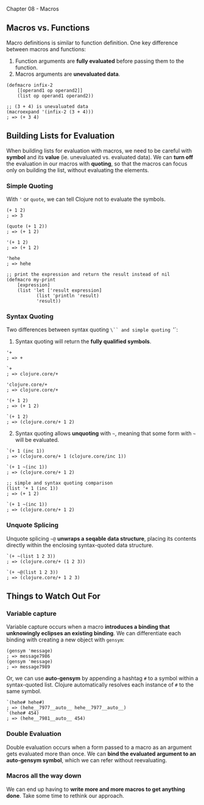  Chapter 08 - Macros

## Macros vs. Functions

Macro definitions is similar to function definition. One key difference between macros and functions:
1. Function arguments are **fully evaluated** before passing them to the function.
2. Macros arguments are **unevaluated data**.

```
(defmacro infix-2
    [[operand1 op operand2]]
    (list op operand1 operand2))

;; (3 + 4) is unevaluated data
(macroexpand '(infix-2 (3 + 4)))
; => (+ 3 4)
```

## Building Lists for Evaluation

When building lists for evaluation with macros, we need to be careful with **symbol** and its **value** (ie. unevaluated vs. evaluated data). We can **turn off** the evaluation in our macros with **quoting**, so that the macros can focus only on building the list, without evaluating the elements.

### Simple Quoting

With `'` or `quote`, we can tell Clojure not to evaluate the symbols. 

```
(+ 1 2)
; => 3

(quote (+ 1 2))
; => (+ 1 2)

'(+ 1 2)
; => (+ 1 2)

'hehe
; => hehe

;; print the expression and return the result instead of nil
(defmacro my-print
    [expression]
    (list 'let ['result expression]
           (list 'println 'result)
           'result))
```

### Syntax Quoting

Two differences between syntax quoting `\`` and simple quoting `'`:
1. Syntax quoting will return the **fully qualified symbols**.
```
'+
; => +

`+
; => clojure.core/+

'clojure.core/+
; => clojure.core/+

'(+ 1 2)
; => (+ 1 2)

`(+ 1 2)
; => (clojure.core/+ 1 2)
```
2. Syntax quoting allows **unquoting** with `~`, meaning that some form with `~` will be evaluated.
```
`(+ 1 (inc 1))
; => (clojure.core/+ 1 (clojure.core/inc 1))

`(+ 1 ~(inc 1))
; => (clojure.core/+ 1 2)

;; simple and syntax quoting comparison
(list '+ 1 (inc 1))
; => (+ 1 2)

`(+ 1 ~(inc 1))
; => (clojure.core/+ 1 2)
```
### Unquote Splicing

Unquote splicing `~@` **unwraps a seqable data structure**, placing its contents directly within the enclosing syntax-quoted data structure.
```
`(+ ~(list 1 2 3))
; => (clojure.core/+ (1 2 3))

`(+ ~@(list 1 2 3))
; => (clojure.core/+ 1 2 3)
```

## Things to Watch Out For

### Variable capture
Variable capture occurs when a macro **introduces a binding that unknowingly eclipses an existing binding**. We can differentiate each binding with creating a new object with `gensym`:
```
(gensym 'message)
; => message7986
(gensym 'message)
; => message7989 
```
Or, we can use **auto-gensym** by appending a hashtag `#` to a symbol within a syntax-quoted list. Clojure automatically resolves each instance of `#` to the same symbol.
```
`(hehe# hehe#)
; => (hehe__7977__auto__ hehe__7977__auto__)
`(hehe# 454)
; => (hehe__7981__auto__ 454)
```

### Double Evaluation

Double evaluation occurs when a form passed to a macro as an argument gets evaluated more than once. We can **bind the evaluated argument to an auto-gensym symbol**, which we can refer without reevaluating.

### Macros all the way down

We can end up having to **write more and more macros to get anything done**. Take some time to rethink our approach.


